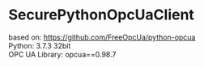 # SecurePythonOpcUaClient
based on: https://github.com/FreeOpcUa/python-opcua  
Python: 3.7.3 32bit  
OPC UA Library: opcua==0.98.7  
